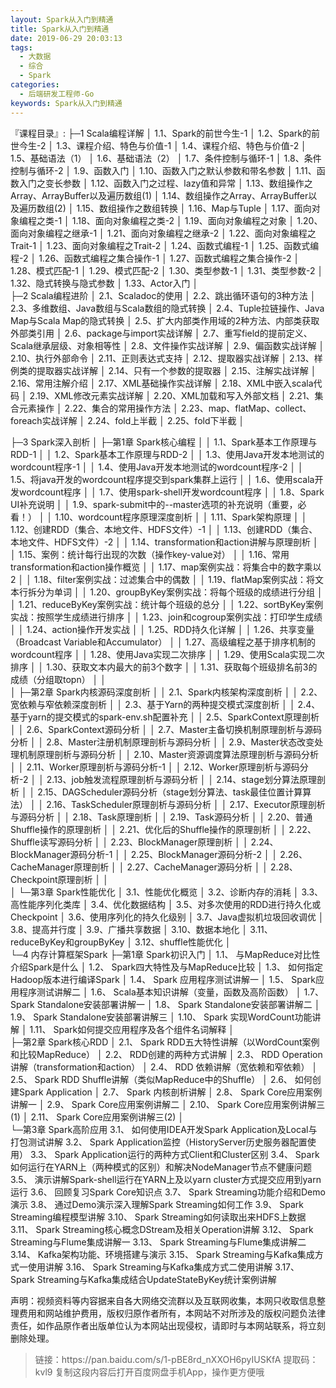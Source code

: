 ```yaml
---
layout: Spark从入门到精通
title: Spark从入门到精通
date: 2019-06-29 20:03:13
tags:
  - 大数据
  - 综合
  - Spark
categories:
  - 后端研发工程师-Go
keywords: Spark从入门到精通
---
```


『课程目录』:
├─1 Scala编程详解
│      1.1、Spark的前世今生-1
│      1.2、Spark的前世今生-2
│      1.3、课程介绍、特色与价值-1
│      1.4、课程介绍、特色与价值-2
│      1.5、基础语法（1）
│      1.6、基础语法（2）
│      1.7、条件控制与循环-1
│      1.8、条件控制与循环-2
│      1.9、函数入门
│      1.10、函数入门之默认参数和带名参数
│      1.11、函数入门之变长参数
│      1.12、函数入门之过程、lazy值和异常
│      1.13、数组操作之Array、ArrayBuffer以及遍历数组(1)
│      1.14、数组操作之Array、ArrayBuffer以及遍历数组(2)
│      1.15、数组操作之数组转换
│      1.16、Map与Tuple
│      1.17、面向对象编程之类-1
│      1.18、面向对象编程之类-2
│      1.19、面向对象编程之对象
│      1.20、面向对象编程之继承-1
│      1.21、面向对象编程之继承-2
│      1.22、面向对象编程之Trait-1
│      1.23、面向对象编程之Trait-2
│      1.24、函数式编程-1
│      1.25、函数式编程-2
│      1.26、函数式编程之集合操作-1
│      1.27、函数式编程之集合操作-2
│      1.28、模式匹配-1
│      1.29、模式匹配-2
│      1.30、类型参数-1
│      1.31、类型参数-2
│      1.32、隐式转换与隐式参数
│      1.33、Actor入门
│      
├─2 Scala编程进阶
│      2.1、Scaladoc的使用
│      2.2、跳出循环语句的3种方法
│      2.3、多维数组、Java数组与Scala数组的隐式转换
│      2.4、Tuple拉链操作、Java Map与Scala Map的隐式转换
│      2.5、扩大内部类作用域的2种方法、内部类获取外部类引用
│      2.6、package与import实战详解
│      2.7、重写field的提前定义、Scala继承层级、对象相等性
│      2.8、文件操作实战详解
│      2.9、偏函数实战详解
│      2.10、执行外部命令
│      2.11、正则表达式支持
│      2.12、提取器实战详解
│      2.13、样例类的提取器实战详解
│      2.14、只有一个参数的提取器
│      2.15、注解实战详解
│      2.16、常用注解介绍
│      2.17、XML基础操作实战详解
│      2.18、XML中嵌入scala代码
│      2.19、XML修改元素实战详解
│      2.20、XML加载和写入外部文档
│      2.21、集合元素操作
│      2.22、集合的常用操作方法
│      2.23、map、flatMap、collect、foreach实战详解
│      2.24、fold上半截
│      2.25、fold下半截
│      
<!-- more -->
├─3 Spark深入剖析
│  ├─第1章 Spark核心编程
│  │      1.1、Spark基本工作原理与RDD-1
│  │      1.2、Spark基本工作原理与RDD-2
│  │      1.3、使用Java开发本地测试的wordcount程序-1
│  │      1.4、使用Java开发本地测试的wordcount程序-2
│  │      1.5、将java开发的wordcount程序提交到spark集群上运行
│  │      1.6、使用scala开发wordcount程序
│  │      1.7、使用spark-shell开发wordcount程序
│  │      1.8、Spark UI补充说明
│  │      1.9、spark-submit中的--master选项的补充说明（重要，必看！）
│  │      1.10、wordcount程序原理深度剖析
│  │      1.11、Spark架构原理
│  │      1.12、创建RDD（集合、本地文件、HDFS文件）-1
│  │      1.13、创建RDD（集合、本地文件、HDFS文件）-2
│  │      1.14、transformation和action讲解与原理剖析
│  │      1.15、案例：统计每行出现的次数（操作key-value对）
│  │      1.16、常用transformation和action操作概览
│  │      1.17、map案例实战：将集合中的数字乘以2
│  │      1.18、filter案例实战：过滤集合中的偶数
│  │      1.19、flatMap案例实战：将文本行拆分为单词
│  │      1.20、groupByKey案例实战：将每个班级的成绩进行分组
│  │      1.21、reduceByKey案例实战：统计每个班级的总分
│  │      1.22、sortByKey案例实战：按照学生成绩进行排序
│  │      1.23、join和cogroup案例实战：打印学生成绩
│  │      1.24、action操作开发实战
│  │      1.25、RDD持久化详解
│  │      1.26、共享变量（Broadcast Variable和Accumulator）
│  │      1.27、高级编程之基于排序机制的wordcount程序
│  │      1.28、使用Java实现二次排序
│  │      1.29、使用Scala实现二次排序
│  │      1.30、获取文本内最大的前3个数字
│  │      1.31、获取每个班级排名前3的成绩（分组取topn）
│  │      
│  ├─第2章 Spark内核源码深度剖析
│  │      2.1、Spark内核架构深度剖析
│  │      2.2、宽依赖与窄依赖深度剖析
│  │      2.3、基于Yarn的两种提交模式深度剖析
│  │      2.4、基于yarn的提交模式的spark-env.sh配置补充
│  │      2.5、SparkContext原理剖析
│  │      2.6、SparkContext源码分析
│  │      2.7、Master主备切换机制原理剖析与源码分析
│  │      2.8、Master注册机制原理剖析与源码分析
│  │      2.9、Master状态改变处理机制原理剖析与源码分析
│  │      2.10、Master资源调度算法原理剖析与源码分析
│  │      2.11、Worker原理剖析与源码分析-1
│  │      2.12、Worker原理剖析与源码分析-2
│  │      2.13、job触发流程原理剖析与源码分析
│  │      2.14、stage划分算法原理剖析
│  │      2.15、DAGScheduler源码分析（stage划分算法、task最佳位置计算算法）
│  │      2.16、TaskScheduler原理剖析与源码分析
│  │      2.17、Executor原理剖析与源码分析
│  │      2.18、Task原理剖析
│  │      2.19、Task源码分析
│  │      2.20、普通Shuffle操作的原理剖析
│  │      2.21、优化后的Shuffle操作的原理剖析
│  │      2.22、Shuffle读写源码分析
│  │      2.23、BlockManager原理剖析
│  │      2.24、BlockManager源码分析-1
│  │      2.25、BlockManager源码分析-2
│  │      2.26、CacheManager原理剖析
│  │      2.27、CacheManager源码分析
│  │      2.28、Checkpoint原理剖析
│  │      
│  └─第3章 Spark性能优化
│          3.1、性能优化概览
│          3.2、诊断内存的消耗
│          3.3、高性能序列化类库
│          3.4、优化数据结构
│          3.5、对多次使用的RDD进行持久化或Checkpoint
│          3.6、使用序列化的持久化级别
│          3.7、Java虚拟机垃圾回收调优
│          3.8、提高并行度
│          3.9、广播共享数据
│          3.10、数据本地化
│          3.11、reduceByKey和groupByKey
│          3.12、shuffle性能优化
│          
└─4 内存计算框架Spark
    ├─第1章 Spark初识入门
    │      1.1、 与MapReduce对比性介绍Spark是什么
    │      1.2、 Spark四大特性及与MapReduce比较
    │      1.3、 如何指定Hadoop版本进行编译Spark
    │      1.4、 Spark 应用程序测试讲解一
    │      1.5、 Spark应用程序测试讲解二
    │      1.6、 Scala基本知识讲解（变量，函数及高阶函数）
    │      1.7、 Spark Standalone安装部署讲解一
    │      1.8、 Spark Standalone安装部署讲解二
    │      1.9、 Spark Standalone安装部署讲解三
    │      1.10、 Spark 实现WordCount功能讲解
    │      1.11、 Spark如何提交应用程序及各个组件名词解释
    │      
    ├─第2章 Spark核心RDD
    │      2.1、 Spark RDD五大特性讲解（以WordCount案例和比较MapReduce）
    │      2.2、 RDD创建的两种方式讲解
    │      2.3、 RDD Operation讲解（transformation和action）
    │      2.4、 RDD 依赖讲解（宽依赖和窄依赖）
    │      2.5、 Spark RDD Shuffle讲解（类似MapReduce中的Shuffle）
    │      2.6、 如何创建Spark Application
    │      2.7、 Spark 内核剖析讲解
    │      2.8、 Spark Core应用案例讲解一
    │      2.9、 Spark Core应用案例讲解二
    │      2.10、 Spark Core应用案例讲解三(1)
    │      2.11、 Spark Core应用案例讲解三(2)
    │      
    └─第3章 Spark高阶应用
            3.1、 如何使用IDEA开发Spark Application及Local与打包测试讲解
            3.2、 Spark Application监控（HistoryServer历史服务器配置使用）
            3.3、 Spark Application运行的两种方式Client和Cluster区别
            3.4、 Spark 如何运行在YARN上（两种模式的区别）和解决NodeManager节点不健康问题
            3.5、 演示讲解Spark-shell运行在YARN上及以yarn cluster方式提交应用到yarn运行
            3.6、 回顾复习Spark Core知识点
            3.7、 Spark Streaming功能介绍和Demo演示
            3.8、 通过Demo演示深入理解Spark Streaming如何工作
            3.9、 Spark Streaming编程模型讲解
            3.10、 Spark Streaming如何读取出来HDFS上数据
            3.11、 Spark Streaming核心概念DStream及相关Operation讲解
            3.12、 Spark Streaming与Flume集成讲解一
            3.13、 Spark Streaming与Flume集成讲解二
            3.14、 Kafka架构功能、环境搭建与演示
            3.15、 Spark Streaming与Kafka集成方式一使用讲解
            3.16、 Spark Streaming与Kafka集成方式二使用讲解
            3.17、 Spark Streaming与Kafka集成结合UpdateStateByKey统计案例讲解

<div class="post-copyright">
    <div class="post-copyright__author">
      <span class="post-copyright-meta">声明：视频资料等内容据来自各大网络交流群以及互联网收集，本网只收取信息整理费用和网站维护费用，版权归原作者所有，本网站不对所涉及的版权问题负法律责任，如作品原作者出版单位认为本网站出现侵权，请即时与本网站联系，将立刻删除处理。 </span>
    </div>
</div>

<blockquote class="blockquote-center">
链接：https://pan.baidu.com/s/1-pBE8rd_nXXOH6pyIUSKfA
提取码：kvl9
复制这段内容后打开百度网盘手机App，操作更方便哦
</blockquote>
